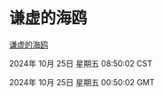 # 谦虚的海鸥
[谦虚的海鸥](http://219.139.199.238:56308/qxdho/course/base/hotlink/index.php)

2024年 10月 25日 星期五 08:50:02 CST

2024年 10月 25日 星期五 00:50:02 GMT
